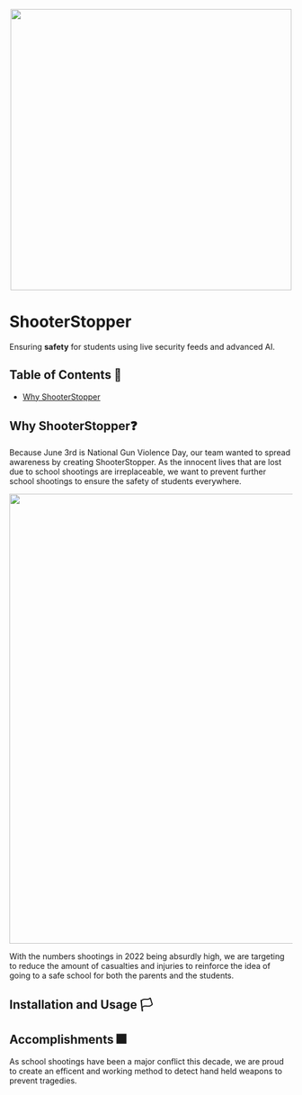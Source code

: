 <p align="center">
  <img src="https://github.com/frankchang1000/ShooterStopper/blob/main/docs/logo.png", width="500"/>
</p>

# ShooterStopper

Ensuring **safety** for students using live security feeds and advanced AI.


## Table of Contents 🧾
* [Why ShooterStopper](#why-shooterstopper)



## Why ShooterStopper❓
Because June 3rd is National Gun Violence Day, our team wanted to spread awareness by creating ShooterStopper. As the innocent lives that are lost due to school shootings are irreplaceable, we want to prevent further school shootings to ensure the safety of students everywhere.

<p align="center">
  <img src="https://github.com/frankchang1000/ShooterStopper/blob/main/docs/slides/statisitics.png", width="800"/>
</p>
With the numbers shootings in 2022 being absurdly high, we are targeting to reduce the amount of casualties and injuries to reinforce the idea of going to a safe school for both the parents and the students.







## Installation and Usage 🏳


## Accomplishments 🎆

As school shootings have been a major conflict this decade, we are proud to create an efficent and working method to detect hand held weapons to prevent tragedies.

